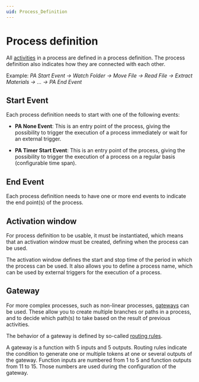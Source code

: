 ```yaml
---
uid: Process_Definition
---
```


# Process definition

All [activities](xref:PA_Activities) in a process are defined in a process definition. The process definition also indicates how they are connected with each other.

Example: *PA Start Event -> Watch Folder -> Move File -> Read File -> Extract Materials -> … -> PA End Event*

## Start Event

Each process definition needs to start with one of the following events:

- **PA None Event**: This is an entry point of the process, giving the possibility to trigger the execution of a process immediately or wait for an external trigger.

- **PA Timer Start Event**: This is an entry point of the process, giving the possibility to trigger the execution of a process on a regular basis (configurable time span).

## End Event

Each process definition needs to have one or more end events to indicate the end point(s) of the process.

## Activation window

For process definition to be usable, it must be instantiated, which means that an activation window must be created, defining when the process can be used.

The activation window defines the start and stop time of the period in which the process can be used. It also allows you to define a process name, which can be used by external triggers for the execution of a process.

## Gateway

For more complex processes, such as non-linear processes, [gateways](xref:Integrating_Gateways) can be used. These allow you to create multiple branches or paths in a process, and to decide which path(s) to take based on the result of previous activities.

The behavior of a gateway is defined by so-called [routing rules](xref:Integrating_Gateways#routing-rules).

A gateway is a function with 5 inputs and 5 outputs. Routing rules indicate the condition to generate one or multiple tokens at one or several outputs of the gateway. Function inputs are numbered from 1 to 5 and function outputs from 11 to 15. Those numbers are used during the configuration of the gateway.
